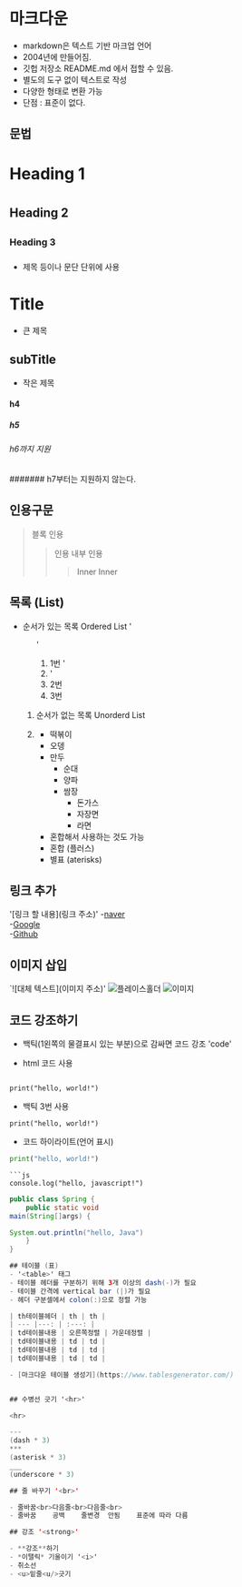 # 마크다운

- markdown은 텍스트 기반 마크업 언어
- 2004년에 만들어짐.
- 깃헙 저장소 README.md 에서 접할 수 있음.
- 별도의 도구 없이 텍스트로 작성
- 다양한 형태로 변환 가능
- 단점 : 표준이 없다.

## 문법


# Heading 1 <h1>
## Heading 2 <h2>
### Heading 3 <h3>
- 제목 등이나 문단 단위에 사용


Title
======

- 큰 제목

subTitle
------
- 작은 제목

#### h4
##### h5
###### h6까지 지원
####### h7부터는 지원하지 않는다.

## 인용구문

> 블록 인용
> > 인용 내부 인용
> > > Inner Inner

## 목록 (List)

- 순서가 있는 목록 Ordered List '<ol>'
    1. 1번 '<li>'
    2. 2번
    3. 3번

- 순서가 없는 목록 Unorderd List <li>
    - 떡볶이
    - 오뎅
    - 만두
        + 순대
        + 양파
        + 쌈장
            * 돈가스
            * 자장면
            * 라면
    - 혼합해서 사용하는 것도 가능
    + 혼합 (플러스)
    * 별표 (aterisks)

## 링크 추가
'[링크 할 내용](링크 주소)'
-[naver](https://naver.com)    
-[Google](https://google.com)    
-[Github](https://github.com)

## 이미지 삽입
`![대체 텍스트](이미지 주소)'
![플레이스홀더](https://via.placeholder.com/150)
![이미지](https://cdn.pixabay.com/photo/2023/07/10/18/59/bird-8118926_640.jpg)

## 코드 강조하기
- 백틱(1왼쪽의 물결표시 있는 부분)으로 감싸면 코드 강조 'code'

- html 코드 사용
<pre><code>
print("hello, world!")
</code></pre>

- 백틱 3번 사용
```
print("hello, world!")
```

- 코드 하이라이트(언어 표시)
```python
print("hello, world!")
```
```
```js
console.log("hello, javascript!")
```
```java
public class Spring {
    public static void
main(String[]args) {

System.out.println("hello, Java")
    }
}

## 테이블 (표)
- '<table>' 태그
- 테이블 헤더를 구분하기 위해 3개 이상의 dash(-)가 필요
- 테이블 간격에 vertical bar (|)가 필요
- 헤더 구분셀에서 colon(:)으로 정렬 가능

| th테이블헤더 | th | th |
| --- |---: | :---: |
| td테이블내용 | 오른쪽정렬 | 가운데정렬 |
| td테이블내용 | td | td |
| td테이블내용 | td | td |
| td테이블내용 | td | td |

- [마크다운 테이블 생성기](https://www.tablesgenerator.com/)


## 수병선 긋기 '<hr>'

<hr>

---
(dash * 3)
***
(asterisk * 3)
___
(underscore * 3)

## 줄 바꾸기 '<br>'

- 줄바꿈<br>다음줄<br>다음줄<br>
- 줄바꿈    공백    줄변경  안됨    표준에 따라 다름

## 강조 '<strong>'

- **강조**하기
- *이탤릭* 기울이기 '<i>'
- 취소선
- <u>밑줄<u/>긋기